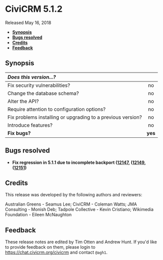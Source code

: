 # CiviCRM 5.1.2

Released May 16, 2018

- **[Synopsis](#synopsis)**
- **[Bugs resolved](#bugs)**
- **[Credits](#credits)**
- **[Feedback](#feedback)**

## <a name="synopsis"></a>Synopsis

| *Does this version...?*                                         |         |
|:--------------------------------------------------------------- |:-------:|
| Fix security vulnerabilities?                                   |   no    |
| Change the database schema?                                     |   no    |
| Alter the API?                                                  |   no    |
| Require attention to configuration options?                     |   no    |
| Fix problems installing or upgrading to a previous version?     |   no    |
| Introduce features?                                             |   no    |
| **Fix bugs?**                                                   | **yes** |

## <a name="bugs"></a>Bugs resolved

- **Fix regression in 5.1.1 due to incomplete backport
  ([12147](https://github.com/civicrm/civicrm-core/pull/12147),
  ([12149](https://github.com/civicrm/civicrm-core/pull/12149),
  ([12151](https://github.com/civicrm/civicrm-core/pull/12151))**

## <a name="credits"></a>Credits

This release was developed by the following authors and reviewers:

Australian Greens - Seamus Lee; CiviCRM - Coleman Watts; JMA Consulting -
Monish Deb; Tadpole Collective - Kevin Cristiano; Wikimedia Foundation -
Eileen McNaughton

## <a name="feedback"></a>Feedback

These release notes are edited by Tim Otten and Andrew Hunt.  If you'd like to
provide feedback on them, please login to https://chat.civicrm.org/civicrm and
contact `@agh1`.
